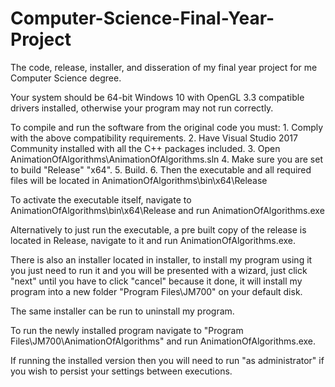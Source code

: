 # Computer-Science-Final-Year-Project
The code, release, installer, and disseration of my final year project for me Computer Science degree.

Your system should be 64-bit Windows 10 with OpenGL 3.3 compatible drivers installed,
otherwise your program may not run correctly.

To compile and run the software from the original code you must:
	1. Comply with the above compatibility requirements.
	2. Have Visual Studio 2017 Community installed with all the C++ packages included.
	3. Open AnimationOfAlgorithms\AnimationOfAlgorithms.sln
	4. Make sure you are set to build "Release" "x64".
	5. Build.
	6. Then the executable and all required files will be located in AnimationOfAlgorithms\bin\x64\Release

To activate the executable itself, navigate to AnimationOfAlgorithms\bin\x64\Release and run AnimationOfAlgorithms.exe

Alternatively to just run the executable, a pre built copy of the release is located in Release, navigate to it and run AnimationOfAlgorithms.exe.

There is also an installer located in installer, to install my program using it you just need to run it
and you will be presented with a wizard, just click "next" until you have to click "cancel" because it done, it will install
my program into a new folder "Program Files\JM700" on your default disk.

The same installer can be run to uninstall my program.

To run the newly installed program navigate to "Program Files\JM700\AnimationOfAlgorithms" and run AnimationOfAlgorithms.exe.

If running the installed version then you will need to run "as administrator" if you wish to persist your settings between executions.
